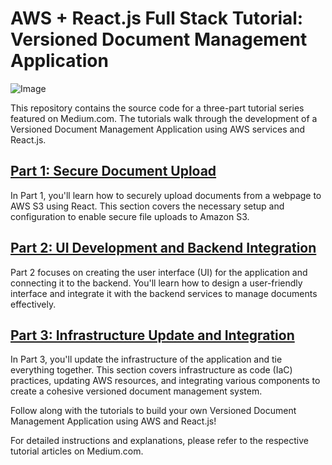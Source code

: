 # AWS + React.js Full Stack Tutorial: Versioned Document Management Application

![Image](https://miro.medium.com/v2/resize:fit:720/format:webp/1*gSBO7WFc4E9ieOmhtpxh1g.png)

This repository contains the source code for a three-part tutorial series featured on Medium.com. The tutorials walk through the development of a Versioned Document Management Application using AWS services and React.js.

## [Part 1: Secure Document Upload](https://medium.com/@andrewrobertallison/aws-react-js-full-stack-tutorial-versioned-document-management-application-part-1-998fcdf33a50)

In Part 1, you'll learn how to securely upload documents from a webpage to AWS S3 using React. This section covers the necessary setup and configuration to enable secure file uploads to Amazon S3.

## [Part 2: UI Development and Backend Integration](https://medium.com/@andrewrobertallison/aws-react-js-full-stack-tutorial-versioned-document-management-application-part-2-45b85da1a301)

Part 2 focuses on creating the user interface (UI) for the application and connecting it to the backend. You'll learn how to design a user-friendly interface and integrate it with the backend services to manage documents effectively.

## [Part 3: Infrastructure Update and Integration](https://medium.com/@andrewrobertallison/aws-react-js-full-stack-tutorial-versioned-document-management-application-part-3-4ea83def3b78)

In Part 3, you'll update the infrastructure of the application and tie everything together. This section covers infrastructure as code (IaC) practices, updating AWS resources, and integrating various components to create a cohesive versioned document management system.

Follow along with the tutorials to build your own Versioned Document Management Application using AWS and React.js!

For detailed instructions and explanations, please refer to the respective tutorial articles on Medium.com.